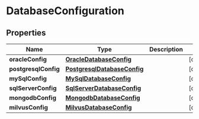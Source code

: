 

# DatabaseConfiguration


## Properties

Name | Type | Description | Notes
------------ | ------------- | ------------- | -------------
**oracleConfig** | [**OracleDatabaseConfig**](OracleDatabaseConfig.md) |  |  [optional]
**postgresqlConfig** | [**PostgresqlDatabaseConfig**](PostgresqlDatabaseConfig.md) |  |  [optional]
**mySqlConfig** | [**MySqlDatabaseConfig**](MySqlDatabaseConfig.md) |  |  [optional]
**sqlServerConfig** | [**SqlServerDatabaseConfig**](SqlServerDatabaseConfig.md) |  |  [optional]
**mongodbConfig** | [**MongodbDatabaseConfig**](MongodbDatabaseConfig.md) |  |  [optional]
**milvusConfig** | [**MilvusDatabaseConfig**](MilvusDatabaseConfig.md) |  |  [optional]



